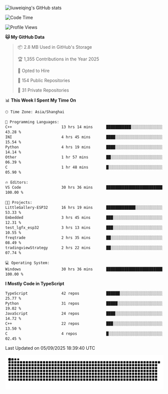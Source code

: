 ![liuweiqing's GitHub stats](https://github-readme-stats.vercel.app/api?username=14790897&show_icons=true&locale=cn&include_all_commits=true&count_private=true)

<!--START_SECTION:waka-->
![Code Time](http://img.shields.io/badge/Code%20Time-2%2C464%20hrs%206%20mins-blue)

![Profile Views](http://img.shields.io/badge/Profile%20Views-9-blue)

**🐱 My GitHub Data** 

> 📦 2.8 MB Used in GitHub's Storage 
 > 
> 🏆 1,355 Contributions in the Year 2025
 > 
> 💼 Opted to Hire
 > 
> 📜 154 Public Repositories 
 > 
> 🔑 31 Private Repositories 
 > 
📊 **This Week I Spent My Time On** 

```text
🕑︎ Time Zone: Asia/Shanghai

💬 Programming Languages: 
C++                      13 hrs 14 mins      ███████████░░░░░░░░░░░░░░   43.28 % 
INI                      4 hrs 45 mins       ████░░░░░░░░░░░░░░░░░░░░░   15.54 % 
Python                   4 hrs 19 mins       ████░░░░░░░░░░░░░░░░░░░░░   14.14 % 
Other                    1 hr 57 mins        ██░░░░░░░░░░░░░░░░░░░░░░░   06.39 % 
C                        1 hr 48 mins        █░░░░░░░░░░░░░░░░░░░░░░░░   05.90 % 

🔥 Editors: 
VS Code                  30 hrs 36 mins      █████████████████████████   100.00 % 

🐱‍💻 Projects: 
LittleGallery-ESP32      16 hrs 19 mins      █████████████░░░░░░░░░░░░   53.33 % 
Embedded                 3 hrs 45 mins       ███░░░░░░░░░░░░░░░░░░░░░░   12.31 % 
test_lgfx_esp32          3 hrs 13 mins       ███░░░░░░░░░░░░░░░░░░░░░░   10.55 % 
freqtrade                2 hrs 35 mins       ██░░░░░░░░░░░░░░░░░░░░░░░   08.49 % 
tradingviewStrategy      2 hrs 22 mins       ██░░░░░░░░░░░░░░░░░░░░░░░   07.74 % 

💻 Operating System: 
Windows                  30 hrs 36 mins      █████████████████████████   100.00 % 
```

**I Mostly Code in TypeScript** 

```text
TypeScript               42 repos            ██████░░░░░░░░░░░░░░░░░░░   25.77 % 
Python                   31 repos            █████░░░░░░░░░░░░░░░░░░░░   19.02 % 
JavaScript               24 repos            ████░░░░░░░░░░░░░░░░░░░░░   14.72 % 
C++                      22 repos            ███░░░░░░░░░░░░░░░░░░░░░░   13.50 % 
C                        4 repos             █░░░░░░░░░░░░░░░░░░░░░░░░   02.45 % 
```




 Last Updated on 05/09/2025 18:39:40 UTC
<!--END_SECTION:waka-->

<picture>
  <source media="(prefers-color-scheme: dark)" srcset="https://raw.githubusercontent.com/14790897/14790897/output/github-contribution-grid-snake-dark.svg" />
  <source media="(prefers-color-scheme: light)" srcset="https://raw.githubusercontent.com/14790897/14790897/output/github-contribution-grid-snake.svg" />
  <img alt="github-snake" src="https://raw.githubusercontent.com/14790897/14790897/output/github-contribution-grid-snake.svg" />
</picture>
